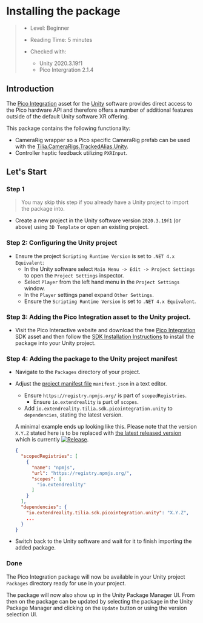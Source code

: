 # Installing the package

> * Level: Beginner
>
> * Reading Time: 5 minutes
>
> * Checked with:
>   * Unity 2020.3.19f1
>   * Pico Intergration 2.1.4

## Introduction

The [Pico Integration] asset for the [Unity] software provides direct access to the Pico hardware API and therefore offers a number of additional features outside of the default Unity software XR offering.

This package contains the following functionality:

* CameraRig wrapper so a Pico specific CameraRig prefab can be used with the [Tilia.CameraRigs.TrackedAlias.Unity].
* Controller haptic feedback utilizing `PXRInput`.

## Let's Start

### Step 1

> You may skip this step if you already have a Unity project to import the package into.

* Create a new project in the Unity software version `2020.3.19f1` (or above) using `3D Template` or open an existing project.

### Step 2: Configuring the Unity project

* Ensure the project `Scripting Runtime Version` is set to `.NET 4.x Equivalent`:
  * In the Unity software select `Main Menu -> Edit -> Project Settings` to open the `Project Settings` inspector.
  * Select `Player` from the left hand menu in the `Project Settings` window.
  * In the `Player` settings panel expand `Other Settings`.
  * Ensure the `Scripting Runtime Version` is set to `.NET 4.x Equivalent`.

### Step 3: Adding the Pico Integration asset to the Unity project.

* Visit the Pico Interactive website and download the free [Pico Integration] SDK asset and then follow the [SDK Installation Instructions] to install the package into your Unity project.

### Step 4: Adding the package to the Unity project manifest

* Navigate to the `Packages` directory of your project.
* Adjust the [project manifest file][Project-Manifest] `manifest.json` in a text editor.
  * Ensure `https://registry.npmjs.org/` is part of `scopedRegistries`.
    * Ensure `io.extendreality` is part of `scopes`.
  * Add `io.extendreality.tilia.sdk.picointegration.unity` to `dependencies`, stating the latest version.

  A minimal example ends up looking like this. Please note that the version `X.Y.Z` stated here is to be replaced with [the latest released version][Latest-Release] which is currently [![Release][Version-Release]][Releases].
  ```json
  {
    "scopedRegistries": [
      {
        "name": "npmjs",
        "url": "https://registry.npmjs.org/",
        "scopes": [
          "io.extendreality"
        ]
      }
    ],
    "dependencies": {
      "io.extendreality.tilia.sdk.picointegration.unity": "X.Y.Z",
      ...
    }
  }
  ```
* Switch back to the Unity software and wait for it to finish importing the added package.

### Done

The Pico Integration package will now be available in your Unity project `Packages` directory ready for use in your project.

The package will now also show up in the Unity Package Manager UI. From then on the package can be updated by selecting the package in the Unity Package Manager and clicking on the `Update` button or using the version selection UI.

[Pico Integration]: https://developer-global.pico-interactive.com/sdk?deviceId=1&platformId=1&itemId=12
[SDK Installation Instructions]: https://developer-global.pico-interactive.com/document/unity/quickstart-import-sdk
[Unity]: https://unity3d.com/
[Tilia.CameraRigs.TrackedAlias.Unity]: https://github.com/ExtendRealityLtd/Tilia.CameraRigs.TrackedAlias.Unity
[Unity Package Manager]: https://docs.unity3d.com/Manual/upm-ui.html
[Project-Manifest]: https://docs.unity3d.com/Manual/upm-manifestPrj.html
[Version-Release]: https://img.shields.io/github/release/ExtendRealityLtd/Tilia.SDK.PicoIntegration.Unity.svg
[Releases]: ../../../../../releases
[Latest-Release]: ../../../../../releases/latest
